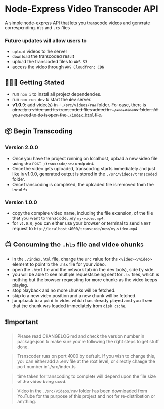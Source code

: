 # Node-Express Video Transcoder API

A simple node-express API that lets you transcode videos and generate corresponding`.hls` and `.ts` files.

### Future updates will allow users to

- `upload` videos to the server
- `download` the transcoded result
- upload the transcoded files to `AWS S3`
- access the video through `AWS Cloudfront CDN`

## 👨🏻‍💻 Getting Stated

- run `npm i` to install all project dependencies.
- run `npm run dev` to start the dev server.
- **v1.0.0**: ~~add video(s) in `'./src/videos/raw` folder. For ease, there is already a video and its transcoded files added in `./src/videos` folder. All you need to do is open the `./index.html` file.~~

## 📦 Begin Transcoding

### Version 2.0.0

- Once you have the project running on localhost, upload a new video file using the `POST /transcode/new` endpoint.
- Once the video gets uploaded, transcoding starts immediately and just like in v1.0.0, generated output is stored in the `./src/videos/transcoded` folder.
- Once transcoding is completed, the uploaded file is removed from the local `fs`.

### Version 1.0.0

- copy the complete video name, including the file extension, of the file that you want to transcode, say `my-video.mp4`.
- for `v1.0.0`, you can either use your browser or terminal to send a `GET` request to `htp://localhost:4000/transcode/new/my-video.mp4`

## 📺 Consuming the `.hls` file and video chunks

- in the `./index.html` file, change the `src` value for the `<video></video>` element to point to the `.hls` file for your video.
- open the `.html` file and the network tab (in the dev tools), side by side.
- you will be able to see multiple requests being sent for `.ts` files, which is nothing but the browser requesting for more chunks as the video keeps playing.
- stop playback and no more chunks will be fetched.
- skip to a new video position and a new chunk will be fetched.
- jump back to a point in video which has already played and you'll see that the chunk was loaded immediately from `disk cache`.

## ❗️Important

> Please read CHANGELOG.md and check the version number in package.json to make sure you're following the right steps to get stuff done.

> Transcoder runs on port 4000 by default. If you wish to change this, you can either add a .env file at the root level, or directly change the port number in './src/index.ts

> time taken for transcoding to complete will depend upon the file size of the video being used.

> Video in the `./src/videos/raw` folder has been downloaded from YouTube for the purpose of this project and not for re-distribution or anything.
